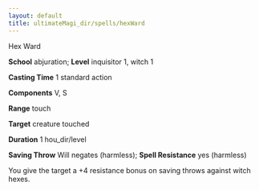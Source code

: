 ```yaml
---
layout: default
title: ultimateMagi_dir/spells/hexWard
---
```

Hex Ward

**School** abjuration; **Level** inquisitor 1, witch 1

**Casting Time** 1 standard action

**Components** V, S

**Range** touch

**Target** creature touched

**Duration** 1 hou_dir/level

**Saving Throw** Will negates (harmless); **Spell Resistance** yes (harmless)

You give the target a +4 resistance bonus on saving throws against witch hexes.

